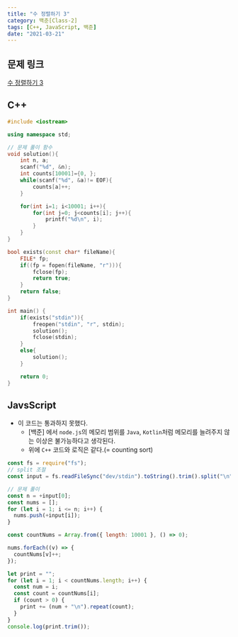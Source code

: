 ```yaml
---
title: "수 정렬하기 3"
category: 백준[Class-2]
tags: [C++, JavaScript, 백준]
date: "2021-03-21"
---
```


## 문제 링크

[수 정렬하기 3](https://www.acmicpc.net/problem/10989)

## C++

```cpp
#include <iostream>

using namespace std;

// 문제 풀이 함수
void solution(){
    int n, a;
    scanf("%d", &n);
    int counts[10001]={0, };
    while(scanf("%d", &a)!= EOF){
        counts[a]++;
    }

    for(int i=1; i<10001; i++){
        for(int j=0; j<counts[i]; j++){
            printf("%d\n", i);
        }
    }
}

bool exists(const char* fileName){
    FILE* fp;
    if((fp = fopen(fileName, "r"))){
        fclose(fp);
        return true;
    }
    return false;
}

int main() {
    if(exists("stdin")){
        freopen("stdin", "r", stdin);
        solution();
        fclose(stdin);
    }
    else{
        solution();
    }

    return 0;
}
```

## JavsScript

- 이 코드는 통과하지 못했다.
  - [백준] 에서 `node.js`의 메모리 범위를 `Java`, `Kotlin`처럼 메모리를 늘려주지 않는 이상은 불가능하다고 생각된다.
  - 위에 `C++` 코드와 로직은 같다.(= counting sort)

```js
const fs = require("fs");
// split 조절
const input = fs.readFileSync("dev/stdin").toString().trim().split("\n");

// 문제 풀이
const n = +input[0];
const nums = [];
for (let i = 1; i <= n; i++) {
  nums.push(+input[i]);
}

const countNums = Array.from({ length: 10001 }, () => 0);

nums.forEach((v) => {
  countNums[v]++;
});

let print = "";
for (let i = 1; i < countNums.length; i++) {
  const num = i;
  const count = countNums[i];
  if (count > 0) {
    print += (num + "\n").repeat(count);
  }
}
console.log(print.trim());
```

